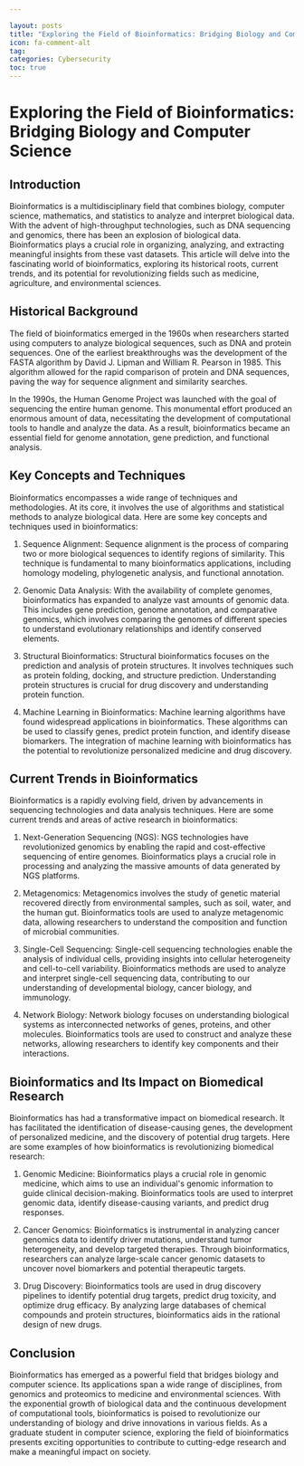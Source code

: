 ```yaml
---

layout: posts
title: "Exploring the Field of Bioinformatics: Bridging Biology and Computer Science"
icon: fa-comment-alt
tag:      
categories: Cybersecurity
toc: true
---
```




# Exploring the Field of Bioinformatics: Bridging Biology and Computer Science

## Introduction

Bioinformatics is a multidisciplinary field that combines biology, computer science, mathematics, and statistics to analyze and interpret biological data. With the advent of high-throughput technologies, such as DNA sequencing and genomics, there has been an explosion of biological data. Bioinformatics plays a crucial role in organizing, analyzing, and extracting meaningful insights from these vast datasets. This article will delve into the fascinating world of bioinformatics, exploring its historical roots, current trends, and its potential for revolutionizing fields such as medicine, agriculture, and environmental sciences.

## Historical Background

The field of bioinformatics emerged in the 1960s when researchers started using computers to analyze biological sequences, such as DNA and protein sequences. One of the earliest breakthroughs was the development of the FASTA algorithm by David J. Lipman and William R. Pearson in 1985. This algorithm allowed for the rapid comparison of protein and DNA sequences, paving the way for sequence alignment and similarity searches.

In the 1990s, the Human Genome Project was launched with the goal of sequencing the entire human genome. This monumental effort produced an enormous amount of data, necessitating the development of computational tools to handle and analyze the data. As a result, bioinformatics became an essential field for genome annotation, gene prediction, and functional analysis.

## Key Concepts and Techniques

Bioinformatics encompasses a wide range of techniques and methodologies. At its core, it involves the use of algorithms and statistical methods to analyze biological data. Here are some key concepts and techniques used in bioinformatics:

1. Sequence Alignment: Sequence alignment is the process of comparing two or more biological sequences to identify regions of similarity. This technique is fundamental to many bioinformatics applications, including homology modeling, phylogenetic analysis, and functional annotation.

2. Genomic Data Analysis: With the availability of complete genomes, bioinformatics has expanded to analyze vast amounts of genomic data. This includes gene prediction, genome annotation, and comparative genomics, which involves comparing the genomes of different species to understand evolutionary relationships and identify conserved elements.

3. Structural Bioinformatics: Structural bioinformatics focuses on the prediction and analysis of protein structures. It involves techniques such as protein folding, docking, and structure prediction. Understanding protein structures is crucial for drug discovery and understanding protein function.

4. Machine Learning in Bioinformatics: Machine learning algorithms have found widespread applications in bioinformatics. These algorithms can be used to classify genes, predict protein function, and identify disease biomarkers. The integration of machine learning with bioinformatics has the potential to revolutionize personalized medicine and drug discovery.

## Current Trends in Bioinformatics

Bioinformatics is a rapidly evolving field, driven by advancements in sequencing technologies and data analysis techniques. Here are some current trends and areas of active research in bioinformatics:

1. Next-Generation Sequencing (NGS): NGS technologies have revolutionized genomics by enabling the rapid and cost-effective sequencing of entire genomes. Bioinformatics plays a crucial role in processing and analyzing the massive amounts of data generated by NGS platforms.

2. Metagenomics: Metagenomics involves the study of genetic material recovered directly from environmental samples, such as soil, water, and the human gut. Bioinformatics tools are used to analyze metagenomic data, allowing researchers to understand the composition and function of microbial communities.

3. Single-Cell Sequencing: Single-cell sequencing technologies enable the analysis of individual cells, providing insights into cellular heterogeneity and cell-to-cell variability. Bioinformatics methods are used to analyze and interpret single-cell sequencing data, contributing to our understanding of developmental biology, cancer biology, and immunology.

4. Network Biology: Network biology focuses on understanding biological systems as interconnected networks of genes, proteins, and other molecules. Bioinformatics tools are used to construct and analyze these networks, allowing researchers to identify key components and their interactions.

## Bioinformatics and Its Impact on Biomedical Research

Bioinformatics has had a transformative impact on biomedical research. It has facilitated the identification of disease-causing genes, the development of personalized medicine, and the discovery of potential drug targets. Here are some examples of how bioinformatics is revolutionizing biomedical research:

1. Genomic Medicine: Bioinformatics plays a crucial role in genomic medicine, which aims to use an individual's genomic information to guide clinical decision-making. Bioinformatics tools are used to interpret genomic data, identify disease-causing variants, and predict drug responses.

2. Cancer Genomics: Bioinformatics is instrumental in analyzing cancer genomics data to identify driver mutations, understand tumor heterogeneity, and develop targeted therapies. Through bioinformatics, researchers can analyze large-scale cancer genomic datasets to uncover novel biomarkers and potential therapeutic targets.

3. Drug Discovery: Bioinformatics tools are used in drug discovery pipelines to identify potential drug targets, predict drug toxicity, and optimize drug efficacy. By analyzing large databases of chemical compounds and protein structures, bioinformatics aids in the rational design of new drugs.

## Conclusion

Bioinformatics has emerged as a powerful field that bridges biology and computer science. Its applications span a wide range of disciplines, from genomics and proteomics to medicine and environmental sciences. With the exponential growth of biological data and the continuous development of computational tools, bioinformatics is poised to revolutionize our understanding of biology and drive innovations in various fields. As a graduate student in computer science, exploring the field of bioinformatics presents exciting opportunities to contribute to cutting-edge research and make a meaningful impact on society.